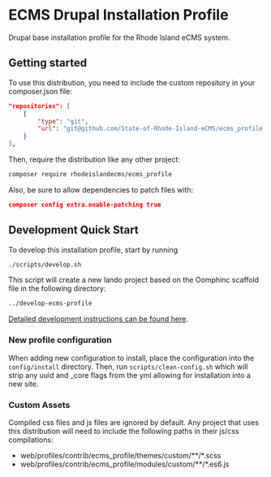# ECMS Drupal Installation Profile
Drupal base installation profile for the Rhode Island eCMS system.

## Getting started

To use this distribution, you need to include the custom repository in your
composer.json file:

```json
"repositories": [
    {
        "type": "git",
        "url": "git@github.com/State-of-Rhode-Island-eCMS/ecms_profile.git"
    }
],
```

Then, require the distribution like any other project:

```bash
composer require rhodeislandecms/ecms_profile
```

Also, be sure to allow dependencies to patch files with:
```json
composer config extra.enable-patching true
```

## Development Quick Start
To develop this installation profile, start by running

```bash
./scripts/develop.sh
```

This script will create a new lando project based on the Oomphinc scaffold file
in the following directory:

```bash
../develop-ecms-profile
```

[Detailed development instructions can be found here](docs/development.md).

### New profile configuration
When adding new configuration to install, place the configuration into the
`config/install` directory. Then, run `scripts/clean-config.sh` which will
strip any uuid and _core flags from the yml allowing for installation into
a new site.

### Custom Assets
Compiled css files and js files are ignored by default. Any project that uses
this distribution will need to include the following paths in their js/css
compilations:

- web/profiles/contrib/ecms_profile/themes/custom/**/*.scss
- web/profiles/contrib/ecms_profile/modules/custom/**/*.es6.js
